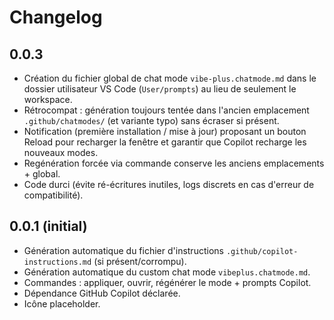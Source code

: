 # Changelog

## 0.0.3
- Création du fichier global de chat mode `vibe-plus.chatmode.md` dans le dossier utilisateur VS Code (`User/prompts`) au lieu de seulement le workspace.
- Rétrocompat : génération toujours tentée dans l'ancien emplacement `.github/chatmodes/` (et variante typo) sans écraser si présent.
- Notification (première installation / mise à jour) proposant un bouton Reload pour recharger la fenêtre et garantir que Copilot recharge les nouveaux modes.
- Regénération forcée via commande conserve les anciens emplacements + global.
- Code durci (évite ré-écritures inutiles, logs discrets en cas d'erreur de compatibilité).

## 0.0.1 (initial)
- Génération automatique du fichier d'instructions `.github/copilot-instructions.md` (si présent/corrompu).
- Génération automatique du custom chat mode `vibeplus.chatmode.md`.
- Commandes : appliquer, ouvrir, régénérer le mode + prompts Copilot.
- Dépendance GitHub Copilot déclarée.
- Icône placeholder.
